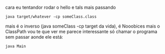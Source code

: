 cara eu tentandor rodar o hello e tals 
mais passando 
```java:
java target/whatever -cp someClass.class

```
mais é o inverso (java someClass -cp target da vida), é Nooobices mais o ClassPath vou te que ver me parece interessante só chamar o programa sem passar aonde ele está: 
```java:
java Main 
```
